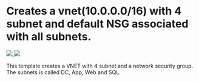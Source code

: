 # Creates a vnet(10.0.0.0/16) with 4 subnet and default NSG associated with all subnets. 

<a href="https://portal.azure.com/#create/Microsoft.Template/uri/https://raw.githubusercontent.com/naitmare01/azure/master/Templates/Template-networking/template.json" target="_blank">
    <img src="http://azuredeploy.net/deploybutton.png"/>
</a>
<a href="http://armviz.io/#/?load=https://raw.githubusercontent.com/naitmare01/azure/master/Templates/https://raw.githubusercontent.com/naitmare01/azure/master/Templates/Template-networking/template.json" target="_blank">
    <img src="http://armviz.io/visualizebutton.png"/>
</a>

This template creates a VNET with 4 subnet and a network security group. 
</br>
The subnets is called DC, App, Web and SQL. 
</br>
</br>



